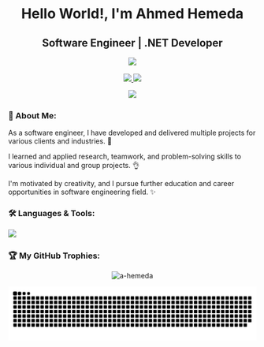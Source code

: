 <h1 align="center">Hello World!, I'm Ahmed Hemeda</h1>
<h2 align="center">Software Engineer | .NET Developer</h2>
  <p align="center"> <a href="https://www.google.com.eg/search?q=ahmed+hemeda">
    <img src="https://readme-typing-svg.herokuapp.com/?lines=Visit%20my%20LinkedIn%20Profile;I%20Post%20Insightful%20Content;Follow%20to%20get%20New%20Updates&font=Bold%20Code&center=true&height=55&color=30D050&pause=1750&vCenter=true&size=17"> </a> </p>
  <p align="center"> <a href="https://www.linkedin.com/in/a-hemeda"> <img src="https://img.shields.io/badge/LinkedIn-0070B0?style=for-the-badge&logo=linkedin&logoColor=white" height="35"/> </a>
    <a href="mailto:7hemeda@gmail.com"> <img src="https://img.shields.io/badge/Gmail-A00000?style=for-the-badge&logo=gmail&logoColor=white" height="35"/> </a> </p>
  <p align="center"> <img src="https://komarev.com/ghpvc/?username=a-hemeda&color=4010B0" height="35"/>
<h3 align="left">💎 About Me:</h3>
  <p align="left">As a software engineer, I have developed and delivered multiple projects for various clients and industries. 🔆</p>
  <p align="left">I learned and applied research, teamwork, and problem-solving skills to various individual and group projects. 👌</p>
  <p align="left">I'm motivated by creativity, and I pursue further education and career opportunities in software engineering field. ✨</p>
<h3 align="left">🛠️ Languages & Tools:</h3>
  <p align="left"> <img src="https://skillicons.dev/icons?i=cpp,cs,dotnet,html,css,bootstrap,js,angular,postman,git,docker,azure,stackoverflow,linux&perline=14"/> </p>
<h3 align="left">🏆 My GitHub Trophies:</h3>
  <p align="center"> <img src="https://github-profile-trophy.vercel.app/?username=a-hemeda&theme=algolia" alt="a-hemeda"/> </a> </p>
  <p align="center"> <img src="https://raw.githubusercontent.com/platane/snk/output/github-contribution-grid-snake-dark.svg"> </a> </p>

